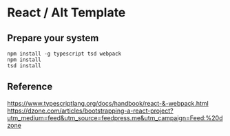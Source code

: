 # React / Alt Template

## Prepare your system
```
npm install -g typescript tsd webpack
npm install
tsd install
```

## Reference
https://www.typescriptlang.org/docs/handbook/react-&-webpack.html
https://dzone.com/articles/bootstrapping-a-react-project?utm_medium=feed&utm_source=feedpress.me&utm_campaign=Feed:%20dzone
